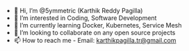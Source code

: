 - 👋 Hi, I’m @5ymmetric (Karthik Reddy Pagilla)
- 👀 I’m interested in Coding, Software Development
- 🌱 I’m currently learning Docker, Kubernetes, Service Mesh
- 💞️ I’m looking to collaborate on any open source projects
- 📫 How to reach me - Email: karthikpagilla.tr@gmail.com

<!---
5ymmetric/5ymmetric is a ✨ special ✨ repository because its `README.md` (this file) appears on your GitHub profile.
You can click the Preview link to take a look at your changes.
--->
